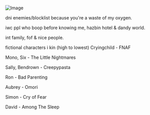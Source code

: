 ![Image](https://github.com/user-attachments/assets/53e3e3c6-686f-413a-9e82-df665ea1e105)

dni enemies/blocklist because you're a waste of my oxygen.

iwc ppl who boop before knowing me, hazbin hotel & dandy world.

int family, fof & nice people.

fictional characters i kin (high to lowest)
Cryingchild - FNAF

Mono, Six - The Little Nightmares

Sally, Bendrown - Creepypasta

Ron - Bad Parenting

Aubrey - Omori

Simon - Cry of Fear

David - Among The Sleep

